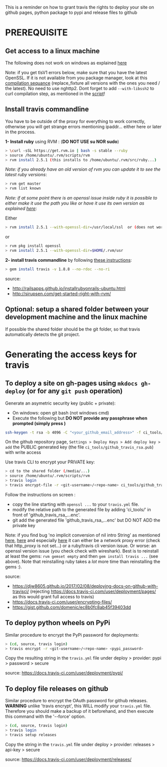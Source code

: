 This is a reminder on how to grant travis the rights to deploy your site on github pages, python package to pypi and release files to github

# PREREQUISITE 

## Get access to a linux machine

The following does not work on windows as explained [here](https://github.com/travis-ci/travis-ci/issues/4746)

Note: if you get tlsV1 errors below, make sure that you have the latest OpenSSL. If it is not available from you package manager, look at this [compilation sequance](https://github.com/curl/curl/issues/1583#issuecomment-309477196) (replace_fixture all versions with the ones you need / the latest). No need to use nghttp2. Dont forget to add `--with-libssh2` to curl compilation step, as mentioned in the [script](https://github.com/dertin/lemp-stack-debian/blob/develop/install.sh)!

## Install travis commandline 

You have to be outside of the proxy for everything to work correctly, otherwise you will get strange errors mentioning ipaddr... either here or later in the process.

**1- Install ruby** using RVM : (**DO NOT USE su NOR sudo**)  

```bash
> \curl -sSL https://get.rvm.io | bash -s stable --ruby
> source /home/ubuntu/.rvm/scripts/rvm
> rvm install 2.5.1 (this installs to /home/ubuntu/.rvm/src/ruby...)
```

*Note: if you already have an old version of rvm you can update it to see the latest ruby versions*:
```bash
> rvm get master
> rvm list known
```

*Note: if at some point there is an openssl issue inside ruby it is possible to either make it use the path you like or have it use its own version as explained [here](https://stackoverflow.com/questions/15511943/troubles-with-rvm-and-openssl)*:
 
Either
```bash
> rvm install 2.5.1 --with-openssl-dir=/usr/local/ssl  or (does not work) /usr/bin/openssl
```

or

```bash
> rvm pkg install openssl
> rvm install 2.5.1 --with-openssl-dir=$HOME/.rvm/usr
```

**2- install travis commandline** by following [these instructions](https://github.com/travis-ci/travis.rb#installation):

```bash
> gem install travis -v 1.8.8 --no-rdoc --no-ri
```

source: 
 * http://railsapps.github.io/installrubyonrails-ubuntu.html
 * http://sirupsen.com/get-started-right-with-rvm/
	

## Optional: setup a shared folder between your development machine and the linux machine 

If possible the shared folder should be the git folder, so that travis automatically detects the git project.


# Generating the access keys for travis

## To deploy a site on gh-pages using `mkdocs gh-deploy` (or for any `git push` operation)

Generate an asymetric security key (public + private):

 * On windows: open git bash (not windows cmd)
 * Execute the following but **DO NOT provide any passphrase when prompted (simply press <enter>)**

```bash
ssh-keygen -t rsa -b 4096 -C "<your_github_email_address>" -f ci_tools/github_travis_rsa
```

On the github repository page, `Settings > Deploy Keys > Add deploy key > add` the PUBLIC generated key (the file `ci_tools/github_travis_rsa.pub`) with write access


Use travis CLI to encrypt your PRIVATE key:

```bash
> cd to the shared folder (/media/...)
> source /home/ubuntu/.rvm/scripts/rvm
> travis login
> travis encrypt-file -r <git-username>/<repo-name> ci_tools/github_travis_rsa   (DO NOT USE --add option since it will remove all comments in your travis.yml file!)
```

Follow the instructions on screen :
- copy the line starting with `openssl ...` to your `travis.yml` file. 
- modify the relative path to the generated file by adding 'ci_tools/' in front of 'github_travis_rsa_...enc'.
- git add the generated file 'github_travis_rsa_...enc' but DO NOT ADD the private key

Note: if you find bug 'no implicit conversion of nil intro String' as mentioned [here](https://github.com/travis-ci/travis.rb/issues/190#issuecomment-377823703), [here](https://github.com/travis-ci/travis.rb/issues/585#issuecomment-374307229) and especially [here](https://github.com/travis-ci/travis.rb/issues/586) it can either be a network proxy error (check that http_proxy is not set...) or a ruby/travis cli version issue. Or worse: an openssl version issue (you check check with wireshark). Best is to reinstall at least the gems: `rvm gemset empty` and then `gem install travis ...` (see above). Note that reinstalling ruby takes a *lot* more time than reinstalling the gems :).

source: 
   * https://djw8605.github.io/2017/02/08/deploying-docs-on-github-with-travisci/ (rejecting https://docs.travis-ci.com/user/deployment/pages/ as this would grant full access to travis)
   * https://docs.travis-ci.com/user/encrypting-files/ 
   * https://gist.github.com/domenic/ec8b0fc8ab45f39403dd

## To deploy python wheels on PyPi

Similar procedure to encrypt the PyPi password for deployments:

```bash
> (cd, source, travis login)
> travis encrypt -r <git-username>/<repo-name> <pypi_password>
```
Copy the resulting string in the `travis.yml` file under deploy > provider: pypi > password > secure

source: https://docs.travis-ci.com/user/deployment/pypi/


## To deploy file releases on github

Similar procedure to encrypt the OAuth password for github releases. **WARNING** unlike 'travis encrypt', this WILL modify your `travis.yml` file. Therefore you should make a backup of it beforehand, and then execute this command with the '--force' option.

```bash
> (cd, source, travis login)
> travis login
> travis setup releases
```

Copy the string in the `travis.yml` file under deploy > provider: releases > api-key > secure

source: https://docs.travis-ci.com/user/deployment/releases/